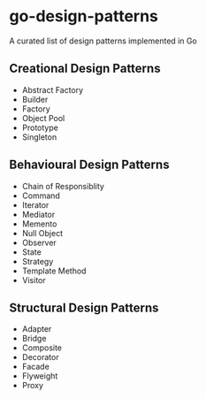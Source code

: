 # go-design-patterns
A curated list of design patterns implemented in Go

## Creational Design Patterns
- Abstract Factory
- Builder
- Factory
- Object Pool
- Prototype
- Singleton

## Behavioural Design Patterns

- Chain of Responsiblity
- Command
- Iterator
- Mediator
- Memento
- Null Object
- Observer
- State
- Strategy
- Template Method
- Visitor

## Structural Design Patterns
- Adapter
- Bridge
- Composite
- Decorator
- Facade
- Flyweight
- Proxy
